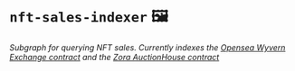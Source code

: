 # `nft-sales-indexer` 🖼️

_Subgraph for querying NFT sales. Currently indexes the [Opensea Wyvern Exchange contract](https://etherscan.io/address/0x7be8076f4ea4a4ad08075c2508e481d6c946d12b) and the [Zora AuctionHouse contract](https://etherscan.io/address/0xE468cE99444174Bd3bBBEd09209577d25D1ad673)_